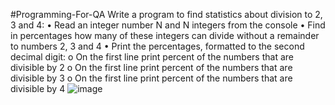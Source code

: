 #Programming-For-QA
Write a program to find statistics about division to 2, 3 and 4:
•	Read an integer number N and N integers from the console
•	Find in percentages how many of these integers can divide without a remainder to numbers 2, 3 and 4
•	Print the percentages, formatted to the second decimal digit:
o	On the first line print percent of the numbers that are divisible by 2
o	On the first line print percent of the numbers that are divisible by 3
o	On the first line print percent of the numbers that are divisible by 4
![image](https://github.com/VladislavHristov/Programming-for-QA/assets/136968279/2e91813a-7e3c-46a7-a972-829b7ac36daa)
